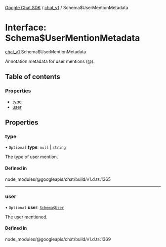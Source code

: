[Google Chat SDK](../README.md) / [chat\_v1](../modules/chat_v1.md) / Schema$UserMentionMetadata

# Interface: Schema$UserMentionMetadata

[chat_v1](../modules/chat_v1.md).Schema$UserMentionMetadata

Annotation metadata for user mentions (@).

## Table of contents

### Properties

- [type](chat_v1.Schema_UserMentionMetadata.md#type)
- [user](chat_v1.Schema_UserMentionMetadata.md#user)

## Properties

### type

• `Optional` **type**: ``null`` \| `string`

The type of user mention.

#### Defined in

node_modules/@googleapis/chat/build/v1.d.ts:1365

___

### user

• `Optional` **user**: [`Schema$User`](chat_v1.Schema_User.md)

The user mentioned.

#### Defined in

node_modules/@googleapis/chat/build/v1.d.ts:1369
